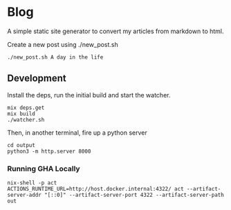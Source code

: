 # Blog

A simple static site generator to convert my articles from markdown to html.

Create a new post using ./new_post.sh
```
./new_post.sh A day in the life
```

## Development

Install the deps, run the initial build and start the watcher.
```
mix deps.get
mix build
./watcher.sh
```

Then, in another terminal, fire up a python server
```
cd output
python3 -m http.server 8000
```


### Running GHA Locally

```
nix-shell -p act
ACTIONS_RUNTIME_URL=http://host.docker.internal:4322/ act --artifact-server-addr "[::0]" --artifact-server-port 4322 --artifact-server-path out
```
